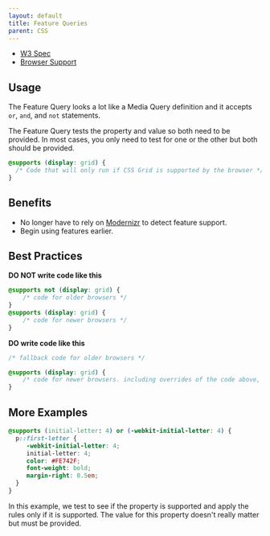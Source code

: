 ```yaml
---
layout: default
title: Feature Queries
parent: CSS
---
```


- [W3 Spec](http://www.w3.org/TR/css3-conditional/#at-supports)
- [Browser Support](http://caniuse.com/#feat=css-featurequeries)

## Usage

The Feature Query looks a lot like a Media Query definition and it accepts `or`, `and`, and `not` statements.

The Feature Query tests the property and value so both need to be provided. In most cases, you only need to test for one or the other but both should be provided.

```CSS
@supports (display: grid) {
  /* Code that will only run if CSS Grid is supported by the browser */
}
```

## Benefits

- No longer have to rely on [Modernizr](https://modernizr.com/) to detect feature support.
- Begin using features earlier.

## Best Practices

**DO NOT write code like this**

```CSS
@supports not (display: grid) {
    /* code for older browsers */
}
@supports (display: grid) {
    /* code for newer browsers */
}
```

**DO write code like this**

```CSS
/* fallback code for older browsers */

@supports (display: grid) {
    /* code for newer browsers. including overrides of the code above, if needed */
}
```


## More Examples

```CSS
@supports (initial-letter: 4) or (-webkit-initial-letter: 4) {
  p::first-letter {
     -webkit-initial-letter: 4;
     initial-letter: 4;
     color: #FE742F;
     font-weight: bold;
     margin-right: 0.5em;
  }
}
```

In this example, we test to see if the property is supported and apply the rules only if it is supported. The value for this property doesn't really matter but must be provided.
